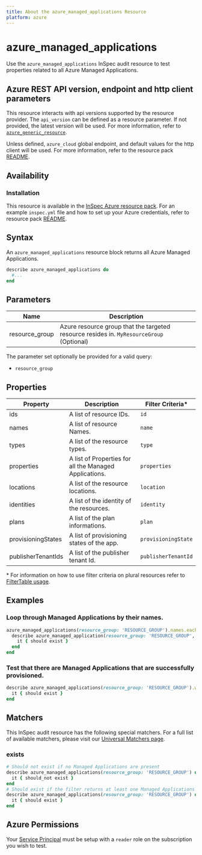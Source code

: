 ```yaml
---
title: About the azure_managed_applications Resource
platform: azure
---
```


# azure_managed_applications

Use the `azure_managed_applications` InSpec audit resource to test properties related to all Azure Managed Applications.

## Azure REST API version, endpoint and http client parameters

This resource interacts with api versions supported by the resource provider.
The `api_version` can be defined as a resource parameter.
If not provided, the latest version will be used.
For more information, refer to [`azure_generic_resource`](azure_generic_resource.md).

Unless defined, `azure_cloud` global endpoint, and default values for the http client will be used.
For more information, refer to the resource pack [README](../../README.md).

## Availability

### Installation

This resource is available in the [InSpec Azure resource pack](https://github.com/inspec/inspec-azure).
For an example `inspec.yml` file and how to set up your Azure credentials, refer to resource pack [README](../../README.md#Service-Principal).

## Syntax

An `azure_managed_applications` resource block returns all Azure Managed Applications.

```ruby
describe azure_managed_applications do
  #...
end
```

## Parameters
| Name           | Description                                                                      |
|----------------|----------------------------------------------------------------------------------|
| resource_group | Azure resource group that the targeted resource resides in. `MyResourceGroup` (Optional)   |

The parameter set optionally be provided for a valid query:
- `resource_group`

## Properties

|Property                        | Description                                                            | Filter Criteria<superscript>*</superscript> |
|--------------------------------|------------------------------------------------------------------------|------------------|
| ids                            | A list of resource IDs.                                                | `id`             |
| names                          | A list of resource Names.                                              | `name`           |
| types                          | A list of the resource types.                                          | `type`           |
| properties                     | A list of Properties for all the Managed Applications.                 | `properties`     |
| locations                      | A list of the resource locations.                                      | `location`       |
| identities                     | A list of the identity of the resources.                               | `identity`       |
| plans                          | A list of the plan informations.                                       | `plan`           |
| provisioningStates             | A list of provisioning states of the app.                              | `provisioningState`|
| publisherTenantIds             | A list of the publisher tenant Id.                                     | `publisherTenantId`|

<superscript>*</superscript> For information on how to use filter criteria on plural resources refer to [FilterTable usage](https://github.com/inspec/inspec/blob/master/dev-docs/filtertable-usage.md).

## Examples

### Loop through Managed Applications by their names.

```ruby
azure_managed_applications(resource_group: 'RESOURCE_GROUP').names.each do |name|
  describe azure_managed_application(resource_group: 'RESOURCE_GROUP', name: name) do
    it { should exist }
  end
end
```
### Test that there are Managed Applications that are successfully provisioned.

```ruby
describe azure_managed_applications(resource_group: 'RESOURCE_GROUP').where(provisioningState: 'Succeeded') do
  it { should exist }
end
```

## Matchers

This InSpec audit resource has the following special matchers. For a full list of available matchers, please visit our [Universal Matchers page](https://www.inspec.io/docs/reference/matchers/).

### exists

```ruby
# Should not exist if no Managed Applications are present
describe azure_managed_applications(resource_group: 'RESOURCE_GROUP') do
  it { should_not exist }
end
# Should exist if the filter returns at least one Managed Applications
describe azure_managed_applications(resource_group: 'RESOURCE_GROUP') do
  it { should exist }
end
```
## Azure Permissions

Your [Service Principal](https://docs.microsoft.com/en-us/azure/azure-resource-manager/resource-group-create-service-principal-portal) must be setup with a `reader` role on the subscription you wish to test.